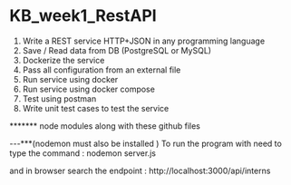 # KB_week1_RestAPI
   1. Write a REST service HTTP+JSON in any programming language 
   2. Save / Read data from DB (PostgreSQL or MySQL) 
   3. Dockerize the service 
   4. Pass all configuration from an external file 
   5. Run service using docker 
   6. Run service using docker compose 
   7. Test using postman 
   8. Write unit test cases to test the service  

  ******* node modules along with these github files



---***(nodemon must also be installed )
To run the program with need to type the command :  nodemon server.js    



and in browser search the endpoint : http://localhost:3000/api/interns


